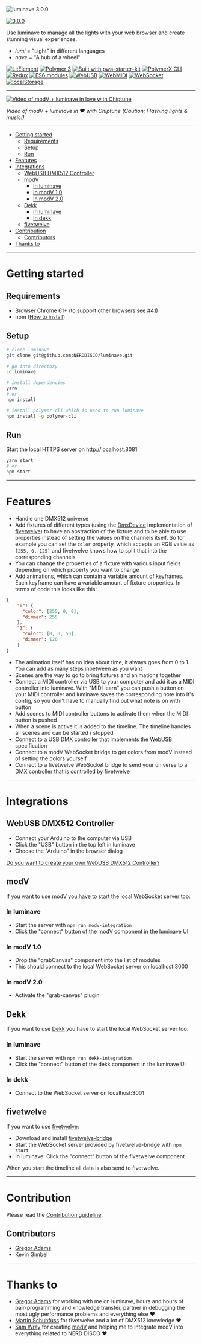  ![luminave 3.0.0](src/assets/luminave_logo.gif)

[![3.0.0](https://img.shields.io/badge/Stable-3.0.0-00f557.svg?style=flat)](https://github.com/NERDDISCO/luminave/releases/tag/3.0.0)

Use luminave to manage all the lights with your web browser and create stunning visual experiences.

* *lumi* = "Light" in different languages
* *nave* = "A hub of a wheel"


[![LitElement](https://img.shields.io/badge/LitElement-2.1.0-2196F3.svg?style=flat)](https://lit-element.polymer-project.org/)
[![Polymer 3](https://img.shields.io/badge/polymer-3.0.0-f50057.svg?style=flat)](https://www.polymer-project.org/)
[![Built with pwa–starter–kit](https://img.shields.io/badge/built_with-pwa–starter–kit_-blue.svg)](https://github.com/Polymer/pwa-starter-kit "Built with pwa–starter–kit")
[![PolymerX CLI](https://img.shields.io/badge/CLI-PolymerX-9f33ff.svg?style=flat)](https://github.com/PolymerX/polymerx-cli)
[![Redux](https://img.shields.io/badge/Redux-3.7.2-9f33ff.svg?style=flat)](https://redux.js.org/)
[![ES6 modules](https://img.shields.io/badge/ES6-modules-1e88e5.svg?style=flat)](https://developer.mozilla.org/en-US/docs/Web/JavaScript/Reference/Statements/import)
[![WebUSB](https://img.shields.io/badge/API-WebUSB-1e88e5.svg?style=flat)](https://wicg.github.io/webusb/)
[![WebMIDI](https://img.shields.io/badge/API-WebMIDI-1e88e5.svg?style=flat)](https://webaudio.github.io/web-midi-api/)
[![WebSocket](https://img.shields.io/badge/API-WebSocket-1e88e5.svg?style=flat)](https://developer.mozilla.org/en-US/docs/Web/API/WebSocket)
[![localStorage](https://img.shields.io/badge/API-localStorage-1e88e5.svg?style=flat)](https://developer.mozilla.org/en-US/docs/Web/API/Window/localStorage)

---

[![Video of modV + luminave in love with Chiptune](src/assets/luminave_modV_in_love_with_chiptune_2018.jpg)](http://www.youtube.com/watch?v=GiTkwz9AKhM "modV + luminave in ❤️ with Chiptune")

_Video of modV + luminave in ❤️ with Chiptune (Caution: Flashing lights & music!)_


---

<!-- toc -->
- [Getting started](#getting-started)
  - [Requirements](#requirements)
  - [Setup](#setup)
  - [Run](#run)
- [Features](#features)
- [Integrations](#integrations)
  - [WebUSB DMX512 Controller](#webusb-dmx512-controller)
  - [modV](#modv)
    - [In luminave](#in-luminave)
    - [In modV 1.0](#in-modv-10)
    - [In modV 2.0](#in-modv-20)
  - [Dekk](#dekk)
    - [In luminave](#in-luminave-1)
    - [In dekk](#in-dekk)
  - [fivetwelve](#fivetwelve)
- [Contribution](#contribution)
  - [Contributors](#contributors)
- [Thanks to](#thanks-to)

<!-- tocstop -->

---

# Getting started

## Requirements

* Browser Chrome 61+ (to support other browsers [see #41](https://github.com/NERDDISCO/luminave/issues/41))
* npm ([How to install](https://nodejs.org/en/download/package-manager/))

## Setup

```bash
# clone luminave
git clone git@github.com:NERDDISCO/luminave.git

# go into directory
cd luminave

# install dependencies
yarn
# or
npm install

# install polymer-cli which is used to run luminave
npm install -g polymer-cli
```

## Run

Start the local HTTPS server on http://localhost:8081:

```bash
yarn start
# or
npm start
```

---

# Features

* Handle one DMX512 universe
* Add fixtures of different types (using the [DmxDevice](https://github.com/beyondscreen/fivetwelve/blob/master/lib/device/DmxDevice.js) implementation of [fivetwelve](https://github.com/beyondscreen/fivetwelve)) to have an abstraction of the fixture and to be able to use properties instead of setting the values on the channels itself. So for example you can set the `color` property, which accepts an RGB value as `[255, 0, 125]` and fivetwelve knows how to split that into the corresponding channels
* You can change the properties of a fixture with various input fields depending on which property you want to change
* Add animations, which can contain a variable amount of keyframes. Each keyframe can have a variable amount of fixture properties. In terms of code this looks like this:
```json
{
    "0": {
      "color": [255, 0, 0],
      "dimmer": 255
    },
    "1": {
      "color": [0, 0, 50],
      "dimmer": 120
    }
}
```
* The animation itself has no idea about time, it always goes from 0 to 1. You can add as many steps inbetween as you want
* Scenes are the way to go to bring fixtures and animations together
* Connect a MIDI controller via USB to your computer and add it as a MIDI controller into luminave. With "MIDI learn" you can push a button on your MIDI controller and luminave saves the corresponding note into it's config, so you don't have to manually find out what note is on with button
* Add scenes to MIDI controller buttons to activate them when the MIDI button is pushed
* When a scene is active it is added to the timeline. The timeline handles all scenes and can be started / stopped
* Connect to a USB DMX controller that implements the WebUSB specification
* Connect to a modV WebSocket bridge to get colors from modV instead of setting the colors yourself
* Connect to a fivetwelve WebSocket bridge to send your universe to a DMX controller that is controlled by fivetwelve

---

# Integrations

## WebUSB DMX512 Controller

* Connect your Arduino to the computer via USB
* Click the "USB" button in the top left in luminave
* Choose the "Arduino" in the browser dialog

[Do you want to create your own WebUSB DMX512 Controller?](https://github.com/NERDDISCO/webusb-dmx512-controller)


## modV

If you want to use modV you have to start the local WebSocket server too:

### In luminave

* Start the server with `npm run modv-integration`
* Click the "connect" button of the modV component in the luminave UI

### In modV 1.0

* Drop the "grabCanvas" component into the list of modules
* This should connect to the local WebSocket server on localhost:3000


### In modV 2.0

* Activate the "grab-canvas" plugin



## Dekk

If you want to use [Dekk](https://github.com/sinnerschrader/dekk) you have to start the local WebSocket server too:

### In luminave

* Start the server with `npm run dekk-integration`
* Click the "connect" button of the dekk component in the luminave UI

### In dekk

* Connect to the WebSocket server on localhost:3001



## fivetwelve

If you want to use [fivetwelve](https://github.com/beyondscreen/fivetwelve):

* Download and install [fivetwelve-bridge](https://github.com/usefulthink/fivetwelve-bridge/)
* Start the WebSocket server provided by fivetwelve-bridge with `npm start`
* In luminave: Click the "connect" button of the fivetwelve component

When you start the timeline all data is also send to fivetwelve.

---


# Contribution

Please read the [Contribution guideline](.github/CONTRIBUTING.md). 

##  Contributors

* [Gregor Adams](https://github.com/pixelass)
* [Kevin Gimbel](https://github.com/kevingimbel)


---


# Thanks to

* [Gregor Adams](https://github.com/pixelass) for working with me on luminave, hours and hours of pair-programming and knowledge transfer, partner in debugging the most ugly performance problems and everything else ❤️
* [Martin Schuhfuss](https://github.com/usefulthink) for fivetwelve and a lot of DMX512 knowledge ❤️
* [Sam Wray](https://github.com/2xaa) for creating [modV](https://github.com/2xAA/modV) and helping me to integrate modV into everything related to NERD DISCO ❤️

